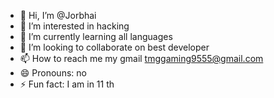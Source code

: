 - 👋 Hi, I’m @Jorbhai
- 👀 I’m interested in hacking 
- 🌱 I’m currently learning all languages 
- 💞️ I’m looking to collaborate on best developer 
- 📫 How to reach me my gmail tmggaming9555@gmail.com
- 😄 Pronouns: no
- ⚡ Fun fact: I am in 11 th

<!---
Jorbhai/Jorbhai is a ✨ special ✨ repository because its `README.md` (this file) appears on your GitHub profile.
You can click the Preview link to take a look at your changes.
--->
